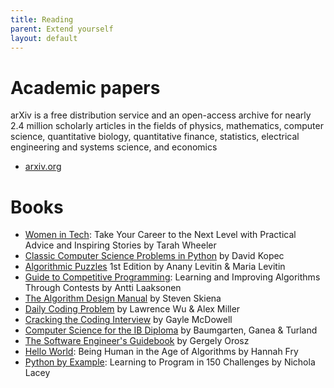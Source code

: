 ```yaml
---
title: Reading
parent: Extend yourself
layout: default
---
```


# Academic papers

arXiv is a free distribution service and an open-access archive for nearly 2.4 million scholarly articles in the fields of physics, mathematics, computer science, quantitative biology, quantitative finance, statistics, electrical engineering and systems science, and economics

* [arxiv.org](https://arxiv.org/)

# Books

* [Women in Tech](https://www.amazon.com/Women-Tech-Practical-Inspiring-Stories/dp/1632171406/ref=sr_1_1): Take Your Career to the Next Level with Practical Advice and Inspiring Stories by Tarah Wheeler 
* [Classic Computer Science Problems in Python](https://www.amazon.com/Classic-Computer-Science-Problems-Python/dp/1617295981/ref=sr_1_9) by David Kopec
* [Algorithmic Puzzles](https://www.amazon.com/Algorithmic-Puzzles-Anany-Levitin/dp/0199740445/ref=sr_1_1) 1st Edition by Anany Levitin & Maria Levitin
* [Guide to Competitive Programming](https://www.amazon.com/Guide-Competitive-Programming-Algorithms-Undergraduate/dp/3030393569/ref=sr_1_1?): Learning and Improving Algorithms Through Contests by Antti Laaksonen
* [The Algorithm Design Manual](https://www.amazon.com/Algorithm-Design-Manual-Computer-Science/dp/3030542580/ref=sr_1_1?) by Steven Skiena 
* [Daily Coding Problem](https://www.amazon.com/Daily-Coding-Problem-exceptionally-interviews/dp/1793296634/ref=sr_1_1) by Lawrence Wu & Alex Miller
* [Cracking the Coding Interview](https://www.amazon.com/Cracking-Coding-Interview-Programming-Questions/dp/0984782850/ref=sr_1_1) by Gayle McDowell
* [Computer Science for the IB Diploma](https://www.amazon.com/Computer-Science-Diploma-Paul-Baumgarten/dp/1036009009/ref=sr_1_1) by Baumgarten, Ganea & Turland
* [The Software Engineer's Guidebook](https://www.amazon.com/Software-Engineers-Guidebook-Navigating-positions/dp/908338182X/ref=tmm_pap_swatch_0) by Gergely Orosz
* [Hello World](https://www.amazon.com/Hello-World-Being-Human-Algorithms/dp/0393357368/ref=tmm_pap_swatch_0): Being Human in the Age of Algorithms by Hannah Fry
* [Python by Example](https://www.amazon.com/Python-Example-Learning-Program-Challenges/dp/1108716830/): Learning to Program in 150 Challenges by Nichola Lacey


